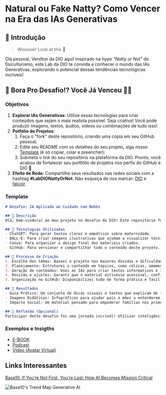 # Natural ou Fake Natty? Como Vencer na Era das IAs Generativas

## 🚀 Introdução

> Woooow! Look at this 👀

Olá pessoal, Venilton da DIO aqui! Inspirado na hype _"Natty or Not"_ do fisiculturismo, este Lab da DIO te convida a conhecer o mundo das IAs Generativas, explorando o potencial dessas tendências tecnológicas incríveis!

## 🎯 Bora Pro Desafio!? Você Já Venceu 💪🤓

### Objetivos

1. **Explorar IAs Generativas**: Utilize essas tecnologias para criar conteúdos que sejam o mais realista possível. Seja criativo! Você pode produzir imagens, textos, áudios, vídeos ou combinações de tudo isso!
1. **Potfólio de Projetos**:
    1. Faça o "fork" deste repositório, criando uma cópia em seu GitHub pessoal;
    2. Edite seu README com os detalhes do seu projeto, siga nosso [Template](#template) (é só copiar, colar e preencher);
    3. Submeta o link do seu repositório na plataforma da DIO. Pronto, você acabou de fortalecer seu portfólio de projetos nos perfis do GitHub e DIO 🚀
1. **Efeito de Rede**: Compartilhe seus resultados nas redes sociais com a hashtag **#LabDIONattyOrNot**. Não esqueça de nos marcar: [DIO](https://www.linkedin.com/school/dio-makethechange) e [falvojr](https://www.linkedin.com/in/falvojr).

### Template

```markdown
# Desafio: IA Aplicada ao Cuidado com Bebês

## 📒 Descrição
Olá, bem-vindo(a) ao meu projeto no desafio da DIO! Este repositório foi criado para mostrar como IAs Generativas podem ser ferramentas incríveis para apoiar pais e mães no cuidado com seus recém-nascidos. O objetivo é produzir conteúdos realistas e educativos que ajudam famílias a enfrentarem os desafios iniciais da maternidade, como o alívio de cólicas, dicas de amamentação e estratégias para melhorar o sono dos pequenos. 👶💡

## 🤖 Tecnologias Utilizadas
- ChatGPT: Para gerar textos claros e empáticos sobre maternidade.
- DALL·E: Para criar imagens ilustrativas que ajudam a visualizar técnicas e dicas.
- Canva: Para organizar o design final dos materiais criados.
- GitHub: Para versionar e compartilhar todo o conteúdo deste projeto.

## 🧐 Processo de Criação
1. Escolha dos temas: Baseei o projeto nas maiores dúvidas e dificuldades relatadas por mães de recém-nascidos.
2. Planejamento: Estruturei o conteúdo em tópicos, como cólicas, amamentação e sono do bebê.
3. Geração de conteúdos: Usei as IAs para criar textos informativos e imagens complementares.
4. Revisão e ajustes: Garanti que o material estivesse acessível, confiável e empático.
5. Organização no GitHub: Disponibilizei tudo de forma prática e fácil de navegar.

## 🚀 Resultados
- Guia Prático: Um conjunto de dicas visuais e textos que explicam de forma simples como aliviar cólicas e melhorar o sono do bebê.
- Imagens Didáticas: Infográficos para ajudar pais e mães a entenderem técnicas práticas.
- Impacto Social: Um material pensado para empoderar famílias nos primeiros meses de vida de seus bebês.

## 💭 Reflexão (Opcional)
Participar deste desafio foi uma jornada incrível! Utilizar inteligência artificial para criar algo significativo mostrou como a tecnologia pode ser usada para humanizar e facilitar o dia a dia das famílias. Este projeto é apenas o começo de um grande potencial para ajudar mais pais e mães em suas jornadas. 💕
```

### Exemplos e Insigths

- [E-BOOK](/exemplos/E-BOOK.md)
- [Podcast](/exemplos/PODCAST.md)
- [Vídeo (Avatar Virtual)](/exemplos/VIDEO.md)

## Links Interessantes

[Base10: If You’re Not First, You’re Last: How AI Becomes Mission Critical](https://base10.vc/post/generative-ai-mission-critical/)

![Base10's Trend Map Generative AI](https://github.com/digitalinnovationone/lab-natty-or-not/assets/730492/f4df26e8-f8f7-4419-8252-c69d73ea930c)

